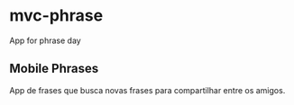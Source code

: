 # mvc-phrase
App for phrase day
## Mobile Phrases
App de frases que busca novas frases para compartilhar entre os amigos.
